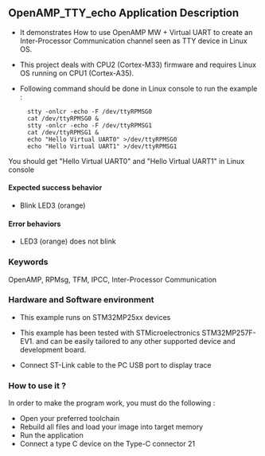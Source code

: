 ## <b>OpenAMP_TTY_echo Application Description</b>

-  It demonstrates How to use OpenAMP MW + Virtual UART to create an Inter-Processor Communication channel seen as TTY device in Linux OS.
-  This project deals with CPU2 (Cortex-M33) firmware and requires Linux OS running on CPU1 (Cortex-A35).

- Following command should be done in Linux console to run the example :

        stty -onlcr -echo -F /dev/ttyRPMSG0
        cat /dev/ttyRPMSG0 &
        stty -onlcr -echo -F /dev/ttyRPMSG1
        cat /dev/ttyRPMSG1 &
        echo "Hello Virtual UART0" >/dev/ttyRPMSG0
        echo "Hello Virtual UART1" >/dev/ttyRPMSG1

You should get "Hello Virtual UART0" and "Hello Virtual UART1" in Linux console

####  <b>Expected success behavior</b>
- Blink LED3 (orange)

#### <b>Error behaviors</b>
- LED3 (orange) does not blink

### <b>Keywords</b>

OpenAMP, RPMsg, TFM, IPCC, Inter-Processor Communication

### <b>Hardware and Software environment</b>

  - This example runs on STM32MP25xx devices
  - This example has been tested with STMicroelectronics STM32MP257F-EV1.
    and can be easily tailored to any other supported device and development board.

  - Connect ST-Link cable to the PC USB port to display trace

### <b>How to use it ?</b>

In order to make the program work, you must do the following :

 - Open your preferred toolchain
 - Rebuild all files and load your image into target memory
 - Run the application
 - Connect a type C device on the Type-C connector 21
